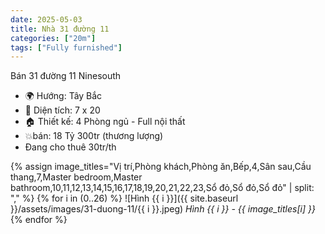 ```yaml
---
date: 2025-05-03
title: Nhà 31 đường 11 
categories: ["20m"]
tags: ["Fully furnished"] 
---
```


Bán 31 đường 11 Ninesouth
- 🌍 Hướng: Tây Bắc
- 📏 Diện tích: 7 x 20  
- 🏠 Thiết kế: 4 Phòng ngủ - Full nội thất
- 💥bán: 18 Tỷ 300tr (thương lượng)
- Đang cho thuê 30tr/th

{% assign image_titles="Vị trí,Phòng khách,Phòng ăn,Bếp,4,Sân sau,Cầu thang,7,Master bedroom,Master bathroom,10,11,12,13,14,15,16,17,18,19,20,21,22,23,Sổ đỏ,Sổ đỏ,Sổ đỏ" | split: "," %}
{% for i in (0..26) %}
![Hình {{ i }}]({{ site.baseurl }}/assets/images/31-duong-11/{{ i }}.jpeg)
_Hình {{ i }} - {{ image_titles[i] }}_
{% endfor %}
